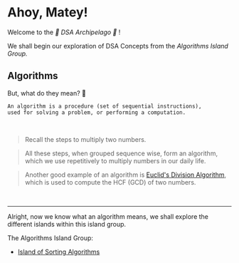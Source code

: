 # Ahoy, Matey!

Welcome to the *🌴 DSA Archipelago 🌴* !

We shall begin our exploration of DSA Concepts from the *Algorithms Island Group.*

## Algorithms
But, what do they mean? 🤔

```
An algorithm is a procedure (set of sequential instructions), 
used for solving a problem, or performing a computation.
```

<br>

> Recall the steps to multiply two numbers.

> All these steps, when grouped sequence wise, form an algorithm, which we use repetitively to multiply numbers in our daily life.

> Another good example of an algorithm is [Euclid's Division Algorithm](https://www.geeksforgeeks.org/euclid-division-lemma/), which is used to compute the HCF (GCD) of two numbers.

<br>
<hr>

Alright, now we know what an algorithm means, we shall explore the different islands within this island group.

The Algorithms Island Group:
- [Island of Sorting Algorithms](https://github.com/TERNION-1121/DSA-Simplified/tree/main/Algorithms/Sorting%20Algorithms)
